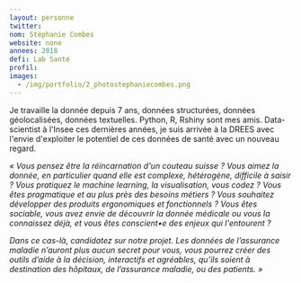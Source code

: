 ```yaml
---
layout: personne
twitter: 
nom: Stéphanie Combes
website: none
annees: 2018
defi: Lab Santé
profil: 
images:
  - /img/portfolio/2_photostephaniecombes.png
---
```


Je travaille la donnée depuis 7 ans, données structurées, données
géolocalisées, données textuelles. Python, R, Rshiny sont mes amis.
Data-scientist à l'Insee ces dernières années, je suis arrivée à la
DREES avec l'envie d'exploiter le potentiel de ces données de santé
avec un nouveau regard.

*« Vous pensez être la réincarnation d'un couteau suisse ? Vous aimez
la donnée, en particulier quand elle est complexe, hétérogène,
difficile à saisir ? Vous pratiquez le machine learning, la
visualisation, vous codez ? Vous êtes pragmatique et au plus près des
besoins métiers ?  Vous souhaitez développer des produits ergonomiques
et fonctionnels ?  Vous êtes sociable, vous avez envie de découvrir la
donnée médicale ou vous la connaissez déjà, et vous êtes conscient•e
des enjeux qui l'entourent ?*

*Dans ce cas-là, candidatez sur notre projet. Les données de
l’assurance maladie n’auront plus aucun secret pour vous, vous pourrez
créer des outils d’aide à la décision, interactifs et agréables,
qu’ils soient à destination des hôpitaux, de l’assurance maladie, ou
des patients. »*
